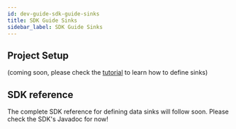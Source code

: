 ```yaml
---
id: dev-guide-sdk-guide-sinks
title: SDK Guide Sinks
sidebar_label: SDK Guide Sinks
---
```


## Project Setup
(coming soon, please check the [tutorial](tutorial-processors) to learn how to define sinks)

## SDK reference
The complete SDK reference for defining data sinks will follow soon. Please check the SDK's Javadoc for now!